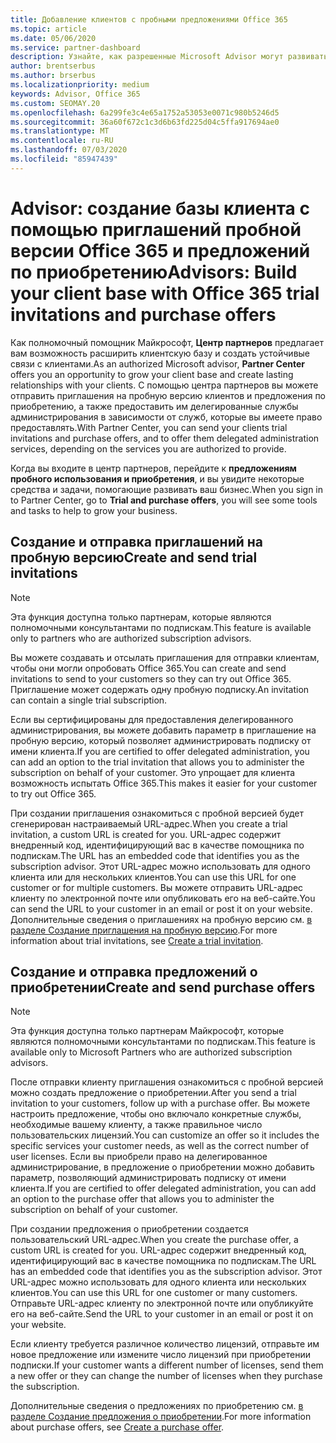 ```yaml
---
title: Добавление клиентов с пробными предложениями Office 365
ms.topic: article
ms.date: 05/06/2020
ms.service: partner-dashboard
description: Узнайте, как разрешенные Microsoft Advisor могут развивать свои подписки Office 365. Создавайте и отправляйте приглашения пробной версии Office 365 и предложения по приобретению на клиентах.
author: brentserbus
ms.author: brserbus
ms.localizationpriority: medium
keywords: Advisor, Office 365
ms.custom: SEOMAY.20
ms.openlocfilehash: 6a299fe3c4e65a1752a53053e0071c980b5246d5
ms.sourcegitcommit: 36a60f672c1c3d6b63fd225d04c5ffa917694ae0
ms.translationtype: MT
ms.contentlocale: ru-RU
ms.lasthandoff: 07/03/2020
ms.locfileid: "85947439"
---
```

# <a name="advisors-build-your-client-base-with-office-365-trial-invitations-and-purchase-offers"></a><span data-ttu-id="5426c-105">Advisor: создание базы клиента с помощью приглашений пробной версии Office 365 и предложений по приобретению</span><span class="sxs-lookup"><span data-stu-id="5426c-105">Advisors: Build your client base with Office 365 trial invitations and purchase offers</span></span>

<span data-ttu-id="5426c-106">Как полномочный помощник Майкрософт, **Центр партнеров** предлагает вам возможность расширить клиентскую базу и создать устойчивые связи с клиентами.</span><span class="sxs-lookup"><span data-stu-id="5426c-106">As an authorized Microsoft advisor, **Partner Center** offers you an opportunity to grow your client base and create lasting relationships with your clients.</span></span> <span data-ttu-id="5426c-107">С помощью центра партнеров вы можете отправить приглашения на пробную версию клиентов и предложения по приобретению, а также предоставить им делегированные службы администрирования в зависимости от служб, которые вы имеете право предоставлять.</span><span class="sxs-lookup"><span data-stu-id="5426c-107">With Partner Center, you can send your clients trial invitations and purchase offers, and to offer them delegated administration services, depending on the services you are authorized to provide.</span></span>

<span data-ttu-id="5426c-108">Когда вы входите в центр партнеров, перейдите к **предложениям пробного использования и приобретения**, и вы увидите некоторые средства и задачи, помогающие развивать ваш бизнес.</span><span class="sxs-lookup"><span data-stu-id="5426c-108">When you sign in to Partner Center, go to **Trial and purchase offers**, you will see some tools and tasks to help to grow your business.</span></span>

## <a name="create-and-send-trial-invitations"></a><span data-ttu-id="5426c-109">Создание и отправка приглашений на пробную версию</span><span class="sxs-lookup"><span data-stu-id="5426c-109">Create and send trial invitations</span></span>

> [!NOTE]
> <span data-ttu-id="5426c-110">Эта функция доступна только партнерам, которые являются полномочными консультантами по подпискам.</span><span class="sxs-lookup"><span data-stu-id="5426c-110">This feature is available only to partners who are authorized subscription advisors.</span></span>

<span data-ttu-id="5426c-111">Вы можете создавать и отсылать приглашения для отправки клиентам, чтобы они могли опробовать Office 365.</span><span class="sxs-lookup"><span data-stu-id="5426c-111">You can create and send invitations to send to your customers so they can try out Office 365.</span></span> <span data-ttu-id="5426c-112">Приглашение может содержать одну пробную подписку.</span><span class="sxs-lookup"><span data-stu-id="5426c-112">An invitation can contain a single trial subscription.</span></span>

<span data-ttu-id="5426c-113">Если вы сертифицированы для предоставления делегированного администрирования, вы можете добавить параметр в приглашение на пробную версию, который позволяет администрировать подписку от имени клиента.</span><span class="sxs-lookup"><span data-stu-id="5426c-113">If you are certified to offer delegated administration, you can add an option to the trial invitation that allows you to administer the subscription on behalf of your customer.</span></span> <span data-ttu-id="5426c-114">Это упрощает для клиента возможность испытать Office 365.</span><span class="sxs-lookup"><span data-stu-id="5426c-114">This makes it easier for your customer to try out Office 365.</span></span>

<span data-ttu-id="5426c-115">При создании приглашения ознакомиться с пробной версией будет сгенерирован настраиваемый URL-адрес.</span><span class="sxs-lookup"><span data-stu-id="5426c-115">When you create a trial invitation, a custom URL is created for you.</span></span> <span data-ttu-id="5426c-116">URL-адрес содержит внедренный код, идентифицирующий вас в качестве помощника по подпискам.</span><span class="sxs-lookup"><span data-stu-id="5426c-116">The URL has an embedded code that identifies you as the subscription advisor.</span></span> <span data-ttu-id="5426c-117">Этот URL-адрес можно использовать для одного клиента или для нескольких клиентов.</span><span class="sxs-lookup"><span data-stu-id="5426c-117">You can use this URL for one customer or for multiple customers.</span></span> <span data-ttu-id="5426c-118">Вы можете отправить URL-адрес клиенту по электронной почте или опубликовать его на веб-сайте.</span><span class="sxs-lookup"><span data-stu-id="5426c-118">You can send the URL to your customer in an email or post it on your website.</span></span>
<span data-ttu-id="5426c-119">Дополнительные сведения о приглашениях на пробную версию см. [в разделе Создание приглашения на пробную версию](advisors-create-a-trial-invitation.md).</span><span class="sxs-lookup"><span data-stu-id="5426c-119">For more information about trial invitations, see [Create a trial invitation](advisors-create-a-trial-invitation.md).</span></span>

## <a name="create-and-send-purchase-offers"></a><span data-ttu-id="5426c-120">Создание и отправка предложений о приобретении</span><span class="sxs-lookup"><span data-stu-id="5426c-120">Create and send purchase offers</span></span>

> [!NOTE]
> <span data-ttu-id="5426c-121">Эта функция доступна только партнерам Майкрософт, которые являются полномочными консультантами по подпискам.</span><span class="sxs-lookup"><span data-stu-id="5426c-121">This feature is available only to Microsoft Partners who are authorized subscription advisors.</span></span>

<span data-ttu-id="5426c-122">После отправки клиенту приглашения ознакомиться с пробной версией можно создать предложение о приобретении.</span><span class="sxs-lookup"><span data-stu-id="5426c-122">After you send a trial invitation to your customers, follow up with a purchase offer.</span></span> <span data-ttu-id="5426c-123">Вы можете настроить предложение, чтобы оно включало конкретные службы, необходимые вашему клиенту, а также правильное число пользовательских лицензий.</span><span class="sxs-lookup"><span data-stu-id="5426c-123">You can customize an offer so it includes the specific services your customer needs, as well as the correct number of user licenses.</span></span> <span data-ttu-id="5426c-124">Если вы приобрели право на делегированное администрирование, в предложение о приобретении можно добавить параметр, позволяющий администрировать подписку от имени клиента.</span><span class="sxs-lookup"><span data-stu-id="5426c-124">If you are certified to offer delegated administration, you can add an option to the purchase offer that allows you to administer the subscription on behalf of your customer.</span></span>

<span data-ttu-id="5426c-125">При создании предложения о приобретении создается пользовательский URL-адрес.</span><span class="sxs-lookup"><span data-stu-id="5426c-125">When you create the purchase offer, a custom URL is created for you.</span></span> <span data-ttu-id="5426c-126">URL-адрес содержит внедренный код, идентифицирующий вас в качестве помощника по подпискам.</span><span class="sxs-lookup"><span data-stu-id="5426c-126">The URL has an embedded code that identifies you as the subscription advisor.</span></span> <span data-ttu-id="5426c-127">Этот URL-адрес можно использовать для одного клиента или нескольких клиентов.</span><span class="sxs-lookup"><span data-stu-id="5426c-127">You can use this URL for one customer or many customers.</span></span> <span data-ttu-id="5426c-128">Отправьте URL-адрес клиенту по электронной почте или опубликуйте его на веб-сайте.</span><span class="sxs-lookup"><span data-stu-id="5426c-128">Send the URL to your customer in an email or post it on your website.</span></span>

<span data-ttu-id="5426c-129">Если клиенту требуется различное количество лицензий, отправьте им новое предложение или измените число лицензий при приобретении подписки.</span><span class="sxs-lookup"><span data-stu-id="5426c-129">If your customer wants a different number of licenses, send them a new offer or they can change the number of licenses when they purchase the subscription.</span></span>

<span data-ttu-id="5426c-130">Дополнительные сведения о предложениях по приобретению см. [в разделе Создание предложения о приобретении](advisor-create-a-purchase-offer.md).</span><span class="sxs-lookup"><span data-stu-id="5426c-130">For more information about purchase offers, see [Create a purchase offer](advisor-create-a-purchase-offer.md).</span></span>

